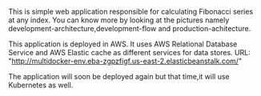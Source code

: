 This is simple web application responsible for calculating Fibonacci series at any index.
You can know more by looking at the pictures namely development-architecture,development-flow and production-achitecture.

This application is deployed in AWS. It uses AWS Relational Database Service and AWS Elastic cache as different services for data stores.
URL: "http://multidocker-env.eba-zgpzfigf.us-east-2.elasticbeanstalk.com/"

The application will soon be deployed again but that time,it will use Kubernetes as well.
